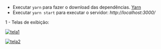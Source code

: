 - Executar `yarn` para fazer o download das dependências. [Yarn](https://yarnpkg.com/)
- Executar `yarn start` para executar o servidor: *http://localhost:3000/*

1 - Telas de exibição: <br>

[![tela1](https://raw.githubusercontent.com/rickson-simoes/BC11_react_01/master/imgs_exemplares/img1.png "Repositórios listados")](https://raw.githubusercontent.com/rickson-simoes/BC11_react_01/master/imgs_exemplares/img1.png "img1")


[![tela2](https://raw.githubusercontent.com/rickson-simoes/BC11_react_01/master/imgs_exemplares/img2.png "Erro ao digitar nome do repositório")](https://raw.githubusercontent.com/rickson-simoes/BC11_react_01/master/imgs_exemplares/img2.png "img2")
